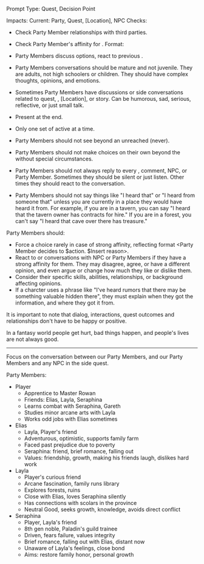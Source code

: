 Prompt Type: Quest, Decision Point

Impacts: Current: Party, Quest, [Location], NPC
Checks:
- Check Party Member relationships with third parties.
- Check Party Member's affinity for <decision points>.
Format:
- Party Members discuss options, react to previous <decision point>.
- Party Members conversations should be mature and not juvenile. They are adults, not high schoolers or children. They should have complex thoughts, opinions, and emotions.
- Sometimes Party Members have discussions or side conversations related to quest, <decision point>, [Location], or story. Can be humorous, sad, serious, reflective, or just small talk.
- Present <decision points> at the end.
- Only one set of <decision points> active at a time.

- Party Members should not see beyond an unreached <decision point> (never).
- Party Members should not make choices on their own beyond the <decision point> without special circumstances.
- Party Members should not always reply to every <decision point>, comment, NPC, or Party Member. Sometimes they should be silent or just listen. Other times they should react to the conversation.
- Party Members should not say things like "I heard that" or "I heard from someone that" unless you are currently in a place they would have heard it from. For example, if you are in a tavern, you can say "I heard that the tavern owner has contracts for hire." If you are in a forest, you can't say "I heard that cave over there has treasure."

Party Members should:
- Force a choice rarely in case of strong affinity, reflecting format <Party Member decides to $action. $Insert reason>.
- React to <decision points> or conversations with NPC or Party Members if they have a strong affinity for them. They may disagree, agree, or have a different opinion, and even argue or change how much they like or dislike them.
- Consider their specific skills, abilities, relationships, or background affecting opinions.
- If a charcter uses a phrase like "I've heard rumors that there may be something valuable hidden there", they must explain when they got the information, and where they got it from.

It is important to note that dialog, interactions, quest outcomes and relationships don't have to be happy or positive.

In a fantasy world people get hurt, bad things happen, and people's lives are not always good.

---

Focus on the conversation between our Party Members, and our Party Members and any NPC in the side quest.

Party Members:
- Player
    * Apprentice to Master Rowan
    * Friends: Elias, Layla, Seraphina
    * Learns combat with Seraphina, Gareth
    * Studies minor arcane arts with Layla
    * Works odd jobs with Elias sometimes
- Elias
    * Layla, Player's friend
    * Adventurous, optimistic, supports family farm
    * Faced past prejudice due to poverty
    * Seraphina: friend, brief romance, falling out
    * Values: friendship, growth, making his friends laugh, dislikes hard work
- Layla
    * Player's curious friend
    * Arcane fascination, family runs library
    * Explores forests, ruins
    * Close with Elias, loves Seraphina silently
    * Has connections with scolars in the province
    * Neutral Good, seeks growth, knowledge, avoids direct conflict
- Seraphina
    * Player, Layla's friend
    * 8th gen noble, Paladin's guild trainee
    * Driven, fears failure, values integrity
    * Brief romance, falling out with Elias, distant now
    * Unaware of Layla's feelings, close bond
    * Aims: restore family honor, personal growth
